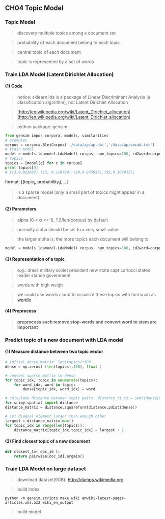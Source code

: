 ## CH04 Topic Model

### Topic Model

> discovery multiple topics among a document set

> probability of each document belong to each topic

> central topic of each document

> topic is represented by a set of words

### Train LDA Model (Latent Dirichlet Allocation)

#### (1) Code

> notice: sklearn.lda is a package of Linear Discriminant Analysis (a classification algorithm), not Latent Dirichlet Allocation

> [http://en.wikipedia.org/wiki/Latent_Dirichlet_allocation](http://en.wikipedia.org/wiki/Latent_Dirichlet_allocation)

> python package: gensim

~~~python
from gensim impor corpora, models, similarities
# examples
corpus = corpora.BleiCorpus('./data/ap/ap.dat','/data/ap/vocab.txt')
# train model
model = models.ldamodel.LdaModel( corpus, num_topics=100, id2word=corpus.id2word )
# topics
topics = [model[c] for c in corpus]
print topics[0]
# [(3,0.023607),(13, 0.116799),(19,0.075935),(92,0.107915)]
~~~
format: [(topic<sub>i</sub>, probability<sub>i</sub>),...]

> is a sparse model (only a small part of topics might appear in a document)

#### (2) Parameters

> alpha (0 < &alpha; << 1), 1.0/len(corpus) by default

> normally alpha should be set to a very small value

> the larger alpha is, the more topics each document will belong to

~~~python
model = models.ldamodel.LdaModel( corpus, num_topics=100, id2word=corpus.id2word, alpha=1.0/len(corpus) )
~~~

#### (3) Representation of a topic

> e.g.:  dress military soviet president new state capt carlucci states leader stance government 

> words with high weigh

> we could use words cloud to visualize these topics with tool such as [wordle](http://www.wordle.net)

#### (4) Preprocess

> **preprocess such remove stop-words and convert word to stem are important**

### Predict topic of a new document with LDA model

#### (1) Measure distance between two topic vector

~~~python
# initial dense matrix: len(topics)*100
dense = np.zeros( (len(topics),100), float )

# convert sparse matrix to dense
for topic_idx, topic in enumerate(topics):
	for word_idx, word in topic:
		dense[topic_idx, word_idx] = word

# calculate distance between topic pairs: distance_ti_tj = sum((dense[ti]-dense[tj])**2)
for scipy.spatial import distance
distance_matrix = distance.squareform(distance.pdist(dense))

# set diagnal element larger than enough other
largest = distance_matrix.max()
for topic_idx in range(len(topics)):
	distance_matrix[topic_idx,topic_idx] = largest + 1
~~~

#### (2) Find closest topic of a new document

~~~python
def closest_to( doc_id ):
	return pairwise[doc_id].argmin()
~~~

### Train LDA Model on large dataset

> download dataset(9GB): http://dumps.wikimedia.org

> build index

~~~shell
python -m gensim.scripts.make_wiki enwiki-latest-pages-articles.xml.bz2 wiki_en_output
~~~

> build model



> 
> 